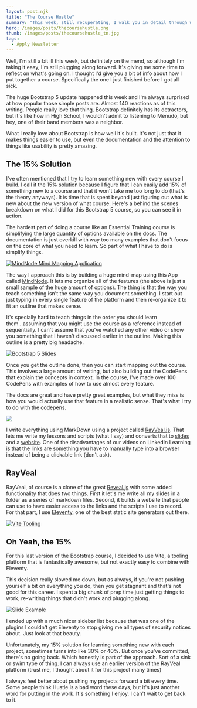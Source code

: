 ```yaml
---
layout: post.njk
title: "The Course Hustle"
summary: "This week, still recuperating, I walk you in detail through what it took to put together my latest Bootstrap 5 Essential Training course. I talk about adding a 15% challenge of something new in every project...which sometimes balloons to like 40%, but once you're committed, you can't stop...won't stop."
hero: /images/posts/thecoursehustle.png
thumb: /images/posts/thecoursehustle_tn.jpg
tags:
  - Apply Newsletter
---
```


Well, I'm still a bit ill this week, but definitely on the mend, so although I'm taking it easy, I'm still plugging along forward. It's giving me some time to reflect on what's going on. I thought I'd give you a bit of info about how I put together a course. Specifically the one I just finished before I got all sick.

The huge Bootstrap 5 update happened this week and I'm always surprised at how popular those simple posts are. Almost 140 reactions as of this writing. People really love that thing. Bootstrap definitely has its detractors, but it's like how in High School, I wouldn't admit to listening to Menudo, but hey, one of their band members was a neighbor.

What I really love about Bootstrap is how well it's built. It's not just that it makes things easier to use, but even the documentation and the attention to things like usability is pretty amazing.

## The 15% Solution

I've often mentioned that I try to learn something new with every course I build. I call it the 15% solution because I figure that I can easily add 15% of something new to a course and that it won't take me too long to do (that's the theory anyways). It is time that is spent beyond just figuring out what is new about the new version of what course. Here's a behind the scenes breakdown on what I did for this Bootstrap 5 course, so you can see it in action.

The hardest part of doing a course like an Essential Training course is simplifying the large quantity of options available on the docs. The documentation is just overkill with way too many examples that don't focus on the core of what you need to learn. So part of what I have to do is simplify things.

[![MindNode Mind Mapping Application](https://media-exp1.licdn.com/dms/image/C4E12AQFNSlayVxcLtg/article-inline_image-shrink_1500_2232/0/1620931382857?e=1629936000&v=beta&t=JU46Ic30Toi669mZOE-_2N5qREomkYzfH6EcLinKZdI)](https://mindnode.com/)

The way I approach this is by building a huge mind-map using this App called [MindNode](https://mindnode.com/). It lets me organize all of the features (the above is just a small sample of the huge amount of options). The thing is that the way you teach something isn't the same way you document something. I start out just typing in every single feature of the platform and then re-organize it to fit an outline that makes sense.

It's specially hard to teach things in the order you should learn them...assuming that you might use the course as a reference instead of sequentially. I can't assume that you've watched any other video or show you something that I haven't discussed earlier in the outline. Making this outline is a pretty big headache.

![Bootstrap 5 Slides](https://media-exp1.licdn.com/dms/image/C4E12AQGGuThiRpNoAw/article-inline_image-shrink_1500_2232/0/1620932004212?e=1629936000&v=beta&t=GQg27qBzk3IAKzu5LXt6q09p1aaseLUhc4eP0CS2YSk)

Once you get the outline done, then you can start mapping out the course. This involves a large amount of writing, but also building out the CodePens that explain the concepts in context. In the course, I've made over 100 CodePens with examples of how to use almost every feature.

The docs are great and have pretty great examples, but what they miss is how you would actually use that feature in a realistic sense. That's what I try to do with the codepens.

![](https://media-exp1.licdn.com/dms/image/C4E12AQE5aMvSz3GoVQ/article-inline_image-shrink_1500_2232/0/1620932098023?e=1629936000&v=beta&t=9vFGkebD195yN85hJ6GeMFHH_5ZDfFeLHYPoDg5y-Hs)

I write everything using MarkDown using a project called [RayVeal.js](https://rayveal.tech/#/). That lets me write my lessons and scripts (what I say) and converts that to [slides](http://raybo.org/slides_bootstrap5/#/) and a [website](http://raybo.org/slides_bootstrap5/#/). One of the disadvantages of our videos on LinkedIn Learning is that the links are something you have to manually type into a browser instead of being a clickable link (don't ask).

## RayVeal

RayVeal, of course is a clone of the great [Reveal.js](https://revealjs.com/) with some added functionality that does two things. First it let's me write all my slides in a folder as a series of markdown files. Second, it builds a website that people can use to have easier access to the links and the scripts I use to record. For that part, I use [Eleventy](https://www.11ty.dev/), one of the best static site generators out there.

[![Vite Tooling](https://media-exp1.licdn.com/dms/image/C4E12AQHRKKzkYWUBOg/article-inline_image-shrink_1500_2232/0/1620932501812?e=1629936000&v=beta&t=Q1GWljD2eH0DMyVCpfvBoviW8KbBzpiSlz89bkBfoys)](https://vitejs.dev/)

## Oh Yeah, the 15%

For this last version of the Bootstrap course, I decided to use Vite, a tooling platform that is fantastically awesome, but not exactly easy to combine with Eleventy.

This decision really slowed me down, but as always, if you're not pushing yourself a bit on everything you do, then you get stagnant and that's not good for this career. I spent a big chunk of prep time just getting things to work, re-writing things that didn't work and plugging along.

![Slide Example](https://media-exp1.licdn.com/dms/image/C4E12AQGYglB8Ww_T-g/article-inline_image-shrink_1500_2232/0/1620932810795?e=1629936000&v=beta&t=rvEW_6fXp1UwZ_4gW_j7lF2laI222aviqRQSMNtMSZc)

I ended up with a much nicer sidebar list because that was one of the plugins I couldn't get Eleventy to stop giving me all types of security notices about. Just look at that beauty.

Unfortunately, my 15% solution for learning something new with each project, sometimes turns into like 30% or 40%. But once you've committed, there's no going back. Which honestly is part of the approach. Sort of a sink or swim type of thing. I can always use an earlier version of the RayVeal platform (trust me, I thought about it for this project many times)

I always feel better about pushing my projects forward a bit every time. Some people think Hustle is a bad word these days, but it's just another word for putting in the work. It's something I enjoy. I can't wait to get back to it.
